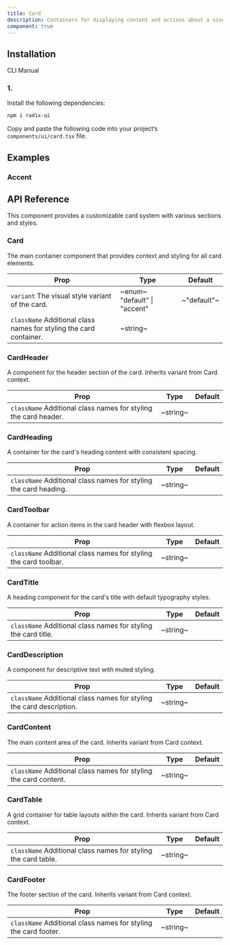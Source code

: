 ```yaml
---
title: Card
description: Containers for displaying content and actions about a single subject.
component: true
---
```


## Installation

CLI
Manual

### 1.

Install the following dependencies:

```bash
npm i radix-ui
```

Copy and paste the following code into your project’s `components/ui/card.tsx` file.

## Examples

### Accent

## API Reference

This component provides a customizable card system with various sections and styles.

### Card

The main container component that provides context and styling for all card elements.

| **Prop**                                                           | **Type**                     | **Default** |
| ------------------------------------------------------------------ | ---------------------------- | ----------- |
| `variant` The visual style variant of the card.                    | ~enum~ "default" \| "accent" | ~"default"~ |
| `className` Additional class names for styling the card container. | ~string~                     |             |

### CardHeader

A component for the header section of the card. Inherits variant from Card context.

| **Prop**                                                        | **Type** | **Default** |
| --------------------------------------------------------------- | -------- | ----------- |
| `className` Additional class names for styling the card header. | ~string~ |             |

### CardHeading

A container for the card's heading content with consistent spacing.

| **Prop**                                                         | **Type** | **Default** |
| ---------------------------------------------------------------- | -------- | ----------- |
| `className` Additional class names for styling the card heading. | ~string~ |             |

### CardToolbar

A container for action items in the card header with flexbox layout.

| **Prop**                                                         | **Type** | **Default** |
| ---------------------------------------------------------------- | -------- | ----------- |
| `className` Additional class names for styling the card toolbar. | ~string~ |             |

### CardTitle

A heading component for the card's title with default typography styles.

| **Prop**                                                       | **Type** | **Default** |
| -------------------------------------------------------------- | -------- | ----------- |
| `className` Additional class names for styling the card title. | ~string~ |             |

### CardDescription

A component for descriptive text with muted styling.

| **Prop**                                                             | **Type** | **Default** |
| -------------------------------------------------------------------- | -------- | ----------- |
| `className` Additional class names for styling the card description. | ~string~ |             |

### CardContent

The main content area of the card. Inherits variant from Card context.

| **Prop**                                                         | **Type** | **Default** |
| ---------------------------------------------------------------- | -------- | ----------- |
| `className` Additional class names for styling the card content. | ~string~ |             |

### CardTable

A grid container for table layouts within the card. Inherits variant from Card context.

| **Prop**                                                       | **Type** | **Default** |
| -------------------------------------------------------------- | -------- | ----------- |
| `className` Additional class names for styling the card table. | ~string~ |             |

### CardFooter

The footer section of the card. Inherits variant from Card context.

| **Prop**                                                        | **Type** | **Default** |
| --------------------------------------------------------------- | -------- | ----------- |
| `className` Additional class names for styling the card footer. | ~string~ |             |
